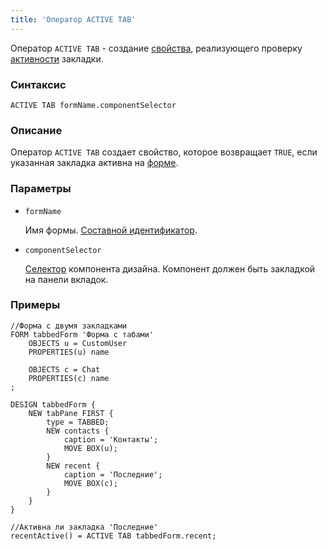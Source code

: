 ```yaml
---
title: 'Оператор ACTIVE TAB'
---
```


Оператор `ACTIVE TAB` - создание [свойства](Properties.md), реализующего проверку [активности](Activity_ACTIVE.md) закладки.

### Синтаксис 

    ACTIVE TAB formName.componentSelector

### Описание

Оператор `ACTIVE TAB` создает свойство, которое возвращает `TRUE`, если указанная закладка активна на [форме](Forms.md). 

### Параметры

- `formName`

    Имя формы. [Составной идентификатор](IDs.md#cid).

- `componentSelector`  

    [Селектор](DESIGN_statement.md#selector) компонента дизайна. Компонент должен быть закладкой на панели вкладок.

### Примеры

```lsf
//Форма с двумя закладками
FORM tabbedForm 'Форма с табами'
    OBJECTS u = CustomUser
    PROPERTIES(u) name

    OBJECTS c = Chat
    PROPERTIES(c) name
;

DESIGN tabbedForm {
    NEW tabPane FIRST {
        type = TABBED;
        NEW contacts {
            caption = 'Контакты';
            MOVE BOX(u);
        }
        NEW recent {
            caption = 'Последние';
            MOVE BOX(c);
        }
    }
}

//Активна ли закладка 'Последние'
recentActive() = ACTIVE TAB tabbedForm.recent;
```
